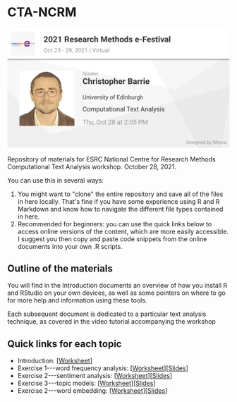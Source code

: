 # CTA-NCRM

![Alt Text](coursebanner.jpeg)

Repository of materials for ESRC National Centre for Research Methods Computational Text Analysis workshop. October 28, 2021.

You can use this in several ways:

1. You might want to "clone" the entire repository and save all of the files in here locally. That's fine if you have some experience using R and R Markdown and know how to navigate the different file types contained in here. 
2. Recommended for beginners: you can use the quick links below to access online versions of the content, which are more easily accessible. I suggest you then copy and paste code snippets from the online documents into your own .R scripts.

## Outline of the materials

You will find in the Introduction documents an overview of how you install R and RStudio on your own devices, as well as some pointers on where to go for more help and information using these tools.

Each subsequent document is dedicated to a particular text analysis technique, as covered in the video tutorial accompanying the workshop

## Quick links for each topic

- Introduction: \[[Worksheet](https://raw.githack.com/cjbarrie/CTA-NCRM/main/00-intro/00-intro.html)\]
- Exercise 1---word frequency analysis: \[[Worksheet](https://raw.githack.com/cjbarrie/CTA-NCRM/main/01-word-freq/01-word-freq.html)\]\[[Slides](https://raw.githack.com/cjbarrie/CTA-NCRM/main/01-word-freq/01-word-freq-pres.html)\]
- Exercise 2---sentiment analysis: \[[Worksheet](https://raw.githack.com/cjbarrie/CTA-NCRM/main/02-sent-analysis/02-sent-analysis.html)\]\[[Slides](https://raw.githack.com/cjbarrie/CTA-NCRM/main/02-sent-analysis/02-sent-analysis-pres.html)\]
- Exercise 3---topic models: \[[Worksheet](https://raw.githack.com/cjbarrie/CTA-NCRM/main/03-topic-models/03-topic-models.html)\]\[[Slides](https://raw.githack.com/cjbarrie/CTA-NCRM/main/03-topic-models/03-topic-models-pres.html)\]
- Exercise 2---word embedding: \[[Worksheet](https://raw.githack.com/cjbarrie/CTA-NCRM/main/04-word-embed/04-word-embed.html)\]\[[Slides](https://raw.githack.com/cjbarrie/CTA-NCRM/main/04-word-embed/04-word-embed-pres.html)\]

